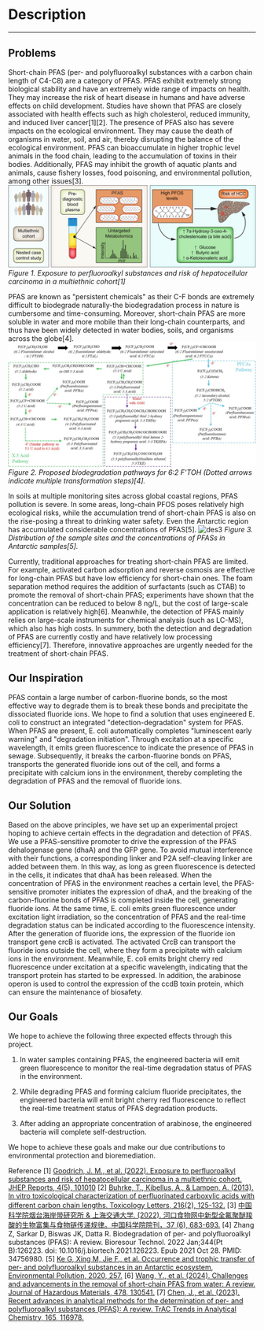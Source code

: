 # Description
---
## Problems
Short-chain PFAS (per- and polyfluoroalkyl substances with a carbon chain length of C4-C8) are a category of PFAS. PFAS exhibit extremely strong biological stability and have an extremely wide range of impacts on health. They may increase the risk of heart disease in humans and have adverse effects on child development. Studies have shown that PFAS are closely associated with health effects such as high cholesterol, reduced immunity, and induced liver cancer[1][2]. The presence of PFAS also has severe impacts on the ecological environment. They may cause the death of organisms in water, soil, and air, thereby disrupting the balance of the ecological environment. PFAS can bioaccumulate in higher trophic level animals in the food chain, leading to the accumulation of toxins in their bodies. Additionally, PFAS may inhibit the growth of aquatic plants and animals, cause fishery losses, food poisoning, and environmental pollution, among other issues[3]. 
![des1](/assets/image/project/description1.png)
*Figure 1. Exposure to perfluoroalkyl substances and risk of hepatocellular carcinoma in a multiethnic cohort[1]*

PFAS are known as "persistent chemicals" as their C-F bonds are extremely difficult to biodegrade naturally-the biodegradation process in nature is cumbersome and time-consuming. Moreover, short-chain PFAS are more soluble in water and more mobile than their long-chain counterparts, and thus have been widely detected in water bodies, soils, and organisms across the globe[4].
![des2](/assets/image/project/description2.png)
*Figure 2. Proposed biodegradation pathways for 6:2 F'TOH (Dotted arrows indicate multiple transformation steps)[4].*

In soils at multiple monitoring sites across global coastal regions, PFAS pollution is severe. In some areas, long-chain PFOS poses relatively high ecological risks, while the accumulation trend of short-chain PFAS is also on the rise-posing a threat to drinking water safety. Even the Antarctic region has accumulated considerable concentrations of PFAS[5].
![des3](/assets/image/project/description3.png)
*Figure 3. Distribution of the sample sites and the concentrations of PFASs in Antarctic samples[5].*

Currently, traditional approaches for treating short-chain PFAS are limited. For example, activated carbon adsorption and reverse osmosis are effective for long-chain PFAS but have low efficiency for short-chain ones. The foam separation method requires the addition of surfactants (such as CTAB) to promote the removal of short-chain PFAS; experiments have shown that the concentration can be reduced to below 8 ng/L, but the cost of large-scale application is relatively high[6]. Meanwhile, the detection of PFAS mainly relies on large-scale instruments for chemical analysis (such as LC-MS), which also has high costs. In summery, both the detection and degradation of PFAS are currently costly and have relatively low processing efficiency[7]. Therefore, innovative approaches are urgently needed for the treatment of short-chain PFAS.

## Our Inspiration
PFAS contain a large number of carbon-fluorine bonds, so the most effective way to degrade them is to break these bonds and precipitate the dissociated fluoride ions. We hope to find a solution that uses engineered E. coli to construct an integrated "detection-degradation" system for PFAS. When PFAS are present, E. coli automatically completes "luminescent early warning" and "degradation initiation". Through excitation at a specific wavelength, it emits green fluorescence to indicate the presence of PFAS in sewage. Subsequently, it breaks the carbon-fluorine bonds on PFAS, transports the generated fluoride ions out of the cell, and forms a precipitate with calcium ions in the environment, thereby completing the degradation of PFAS and the removal of fluoride ions. 

## Our Solution
Based on the above principles, we have set up an experimental project hoping to achieve certain effects in the degradation and detection of PFAS.
We use a PFAS-sensitive promoter to drive the expression of the PFAS dehalogenase gene (dhaA) and the GFP gene. To avoid mutual interference with their functions, a corresponding linker and P2A self-cleaving linker are added between them. In this way, as long as green fluorescence is detected in the cells, it indicates that dhaA has been released. When the concentration of PFAS in the environment reaches a certain level, the PFAS-sensitive promoter initiates the expression of dhaA, and the breaking of the carbon-fluorine bonds of PFAS is completed inside the cell, generating fluoride ions. At the same time, E. coli emits green fluorescence under excitation light irradiation, so the concentration of PFAS and the real-time degradation status can be indicated according to the fluorescence intensity.
After the generation of fluoride ions, the expression of the fluoride ion transport gene crcB is activated. The activated CrcB can transport the fluoride ions outside the cell, where they form a precipitate with calcium ions in the environment. Meanwhile, E. coli emits bright cherry red fluorescence under excitation at a specific wavelength, indicating that the transport protein has started to be expressed.
In addition, the arabinose operon is used to control the expression of the ccdB toxin protein, which can ensure the maintenance of biosafety.

## Our Goals
We hope to achieve the following three expected effects through this project.

1. In water samples containing PFAS, the engineered bacteria will emit green fluorescence to monitor the real-time degradation status of PFAS in the environment.

2. While degrading PFAS and forming calcium fluoride precipitates, the engineered bacteria will emit bright cherry red fluorescence to reflect the real-time treatment status of PFAS degradation products.

3. After adding an appropriate concentration of arabinose, the engineered bacteria will complete self-destruction.

We hope to achieve these goals and make our due contributions to environmental protection and bioremediation.

Reference
[1] [Goodrich, J. M., et al. (2022). Exposure to perfluoroalkyl substances and risk of hepatocellular carcinoma in a multiethnic cohort. JHEP Reports, 4(5), 101010](https://doi.org/10.1016/j.jhepr.2022.101010.)
[2] [Buhrke, T., Kibellus, A., & Lampen, A. (2013). In vitro toxicological characterization of perfluorinated carboxylic acids with different carbon chain lengths. Toxicology Letters, 216(2), 125-132.](https://doi.org/10.1016/j.toxlet.2012.12.003.)
[3] [中国科学院烟台海岸带研究所 & 上海交通大学. (2022). 河口食物网中新型全氟聚醚羧酸的生物富集与食物链传递规律。中国科学院院刊，37 (6), 683-693.](https://doi.org/10.1021/acs.est.1c00965.) 
[4] Zhang Z, Sarkar D, Biswas JK, Datta R. Biodegradation of per- and polyfluoroalkyl substances (PFAS): A review. Bioresour Technol. 2022 Jan;344(Pt B):126223. doi: 10.1016/j.biortech.2021.126223. Epub 2021 Oct 28. PMID: 34756980.
[5] [Ke G, Xing M, Jie F., et al. Occurrence and trophic transfer of per- and polyfluoroalkyl substances in an Antarctic ecosystem, Environmental Pollution, 2020, 257.](https://doi.org/10.1016/j.envpol.2019.113383.)
[6] [Wang, Y., et al. (2024). Challenges and advancements in the removal of short-chain PFAS from water: A review. Journal of Hazardous Materials, 478, 130541.](https://doi.org/10.1016/j.jhazmat.2024.130541.)
[7] [Chen, J., et al. (2023). Recent advances in analytical methods for the determination of per- and polyfluoroalkyl substances (PFAS): A review. TrAC Trends in Analytical Chemistry, 165, 116978.](https://doi.org/10.1016/j.trac.2023.116978)